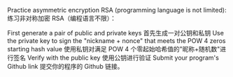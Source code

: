 Practice asymmetric encryption RSA (programming language is not limited):
练习非对称加密 RSA（编程语言不限）：

First generate a pair of public and private keys
首先生成一对公钥和私钥
Use the private key to sign the "nickname + nonce" that meets the POW 4 zeros starting hash value
使用私钥对满足 POW 4 个零起始哈希值的"昵称+随机数"进行签名
Verify with the public key
使用公钥进行验证
Submit your program's Github link
提交你的程序的 Github 链接。